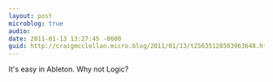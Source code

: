 ```yaml
---
layout: post
microblog: true
audio: 
date: 2011-01-13 13:27:45 -0600
guid: http://craigmcclellan.micro.blog/2011/01/13/t25635128503963648.html
---
```

It's easy in Ableton. Why not Logic?
